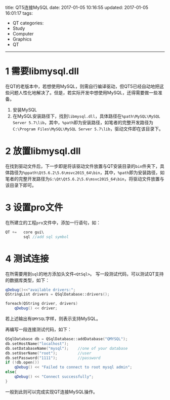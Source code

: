 title: QT5连接MySQL
date: 2017-01-05 10:16:55
updated: 2017-01-05 16:01:17
tags:
- QT
categories:
- Study
- Computer
- Graphics
- QT
---
# 1 需要libmysql.dll

在QT的老版本中，若想使用MySQL，则需自行编译驱动，但QT5已经自动地把这些问题人性化地解决了。但是，若实际开发中想使用MySQL，还得需要做一些准备。

1. 安装MySQL
2. 在MySQL安装路径下，找到`libmysql.dll`，具体路径在`%path\MySQL\MySQL Server 5.7\lib`，其中，`%path`即为安装路径，如笔者的完整开发路径为`C:\Program Files\MySQL\MySQL Server 5.7\lib`，驱动文件即在该目录下。

# 2 放置libmysql.dll

在找到驱动文件后，下一步即是将该驱动文件放置与QT安装目录的`bin`件夹下，具体路径为`%ppath\Qt5.6.2\5.6\msvc2015_64\bin`，其中，`%path`即为安装路径，如笔者的完整开发路径为`G:\Qt\Qt5.6.2\5.6\msvc2015_64\bin`，将驱动文件放置与该目录下即可。

# 3 设置pro文件

在所建立的工程`pro`文件中，添加一行语句，如：

```c++
QT +=   core gui\
        sql //add sql symbol
```

# 4 测试连接
在所需要用到`sql`的地方添加头文件`<QtSql>`。
写一段测试代码，可以测试QT支持的数据库类型，如下：

```c++
qDebug()<<"available drivers:";
QStringList drivers = QSqlDatabase::drivers();

foreach(QString driver, drivers)
    qDebug() << driver;
```
若上述输出有`QMYSQL`字样，则表示支持MySQL。

再编写一段连接测试代码，如下：

```c++
QSqlDatabase db = QSqlDatabase::addDatabase("QMYSQL");
db.setHostName("localhost");
db.setDatabaseName("mysql");    //one of your database
db.setUserName("root");         //user
db.setPassword("1111");         //password
if (!db.open())
    qDebug() << "Failed to connect to root mysql admin";
else{
    qDebug() << "Connect successfully";
}
```

一般到此则可以完成实现QT连接MySQL操作。